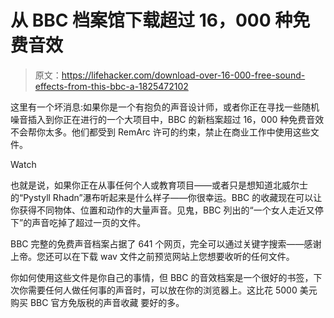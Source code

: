 # 从 BBC 档案馆下载超过 16，000 种免费音效

> 原文：<https://lifehacker.com/download-over-16-000-free-sound-effects-from-this-bbc-a-1825472102>

这里有一个坏消息:如果你是一个有抱负的声音设计师，或者你正在寻找一些随机噪音插入到你正在进行的一个大项目中，BBC 的新档案超过 16，000 种免费音效不会帮你太多。他们都受到 RemArc 许可的约束，禁止在商业工作中使用这些文件。

Watch

也就是说，如果你正在从事任何个人或教育项目——或者只是想知道北威尔士的“Pystyll Rhadn”瀑布听起来是什么样子——你很幸运。BBC 的收藏现在可以让你获得不同物体、位置和动作的大量声音。见鬼，BBC 列出的“一个女人走近又停下”的声音吃掉了超过一页的文件。

BBC 完整的免费声音档案占据了 641 个网页，完全可以通过关键字搜索——感谢上帝。您还可以在下载 wav 文件之前预览网站上您想要收听的任何文件。

你如何使用这些文件是你自己的事情，但 BBC 的音效档案是一个很好的书签，下次你需要任何人做任何事的声音时，可以放在你的浏览器上。这比花 5000 美元购买 BBC 官方免版税的声音收藏 要好的多。